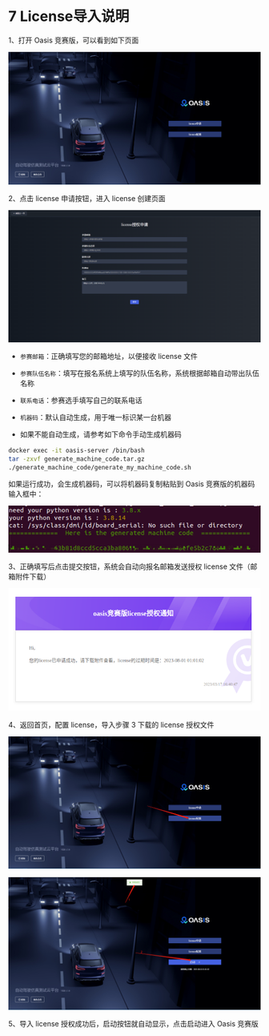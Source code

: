 # 7 License导入说明

1、打开 Oasis 竞赛版，可以看到如下页面

![](../images/license/image.png)

2、点击 license 申请按钮，进入 license 创建页面

![](../images/license/image1.png)

- `参赛邮箱`：正确填写您的邮箱地址，以便接收 license 文件

- `参赛队伍名称`：填写在报名系统上填写的队伍名称，系统根据邮箱自动带出队伍名称

- `联系电话`：参赛选手填写自己的联系电话

- `机器码`：默认自动生成，用于唯一标识某一台机器
  
- 如果不能自动生成，请参考如下命令手动生成机器码

```bash
docker exec -it oasis-server /bin/bash
tar -zxvf generate_machine_code.tar.gz
./generate_machine_code/generate_my_machine_code.sh
```

如果运行成功，会生成机器码，可以将机器码复制粘贴到 Oasis 竞赛版的机器码输入框中：

![机器码生成](../images/license/image7.png)

3、正确填写后点击提交按钮，系统会自动向报名邮箱发送授权 license 文件（邮箱附件下载）

![](../images/license/image4.png)

4、返回首页，配置 license，导入步骤 3 下载的 license 授权文件

![](../images/license/image5.png)

![](../images/license/image6.png)

5、导入 license 授权成功后，启动按钮就自动显示，点击启动进入 Oasis 竞赛版

